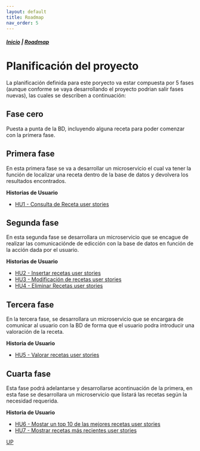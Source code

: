 ```yaml
---
layout: default
title: Roadmap
nav_order: 5
---
```


##### [Inicio](./) | [Roadmap](./Roadmap.html) 


# Planificación del proyecto
<!-- {: .no_toc }

<details open markdown="block">
  <summary>
    Tabla de contenidos
  </summary>
  {: .text-delta }
1. TOC
{:toc}
</details> -->


La planificación definida para este poryecto va estar compuesta por 5 fases (aunque conforme se vaya desarrollando el proyecto podrian salir fases nuevas), las cuales se describen a continuación:

## Fase cero

Puesta a punta de la BD, incluyendo alguna receta para poder comenzar con la primera fase.

## Primera fase

En esta primera fase se va a desarrollar un microservicio el cual va tener la función de localizar una receta dentro de la base de datos y devolvera los resultados encontrados.

**Historias de Usuario**

* [HU1 - Consulta de Receta user stories](https://github.com/cr13/RecetaCoctel/issues/5)

## Segunda fase

En esta segunda fase se desarrollara un microservicio que se encague de realizar las comunicaciónde de edicción con la base de datos en función de la acción dada por el usuario.

**Historias de Usuario**

* [HU2 - Insertar recetas user stories](https://github.com/cr13/RecetaCoctel/issues/6)
* [HU3 - Modificación de recetas user stories](https://github.com/cr13/RecetaCoctel/issues/7)
* [HU4 - Eliminar Recetas user stories](https://github.com/cr13/RecetaCoctel/issues/8)

## Tercera fase

En la tercera fase, se desarrollara un microservicio que se encargara de comunicar al usuario con la BD de forma que el usuario podra introducir una valoración de la receta.

**Historia de Usuario**

* [HU5 - Valorar recetas user stories](https://github.com/cr13/RecetaCoctel/issues/9)

## Cuarta fase

Esta fase podrá adelantarse y desarrollarse acontinuación de la primera, en esta fase se desarrollara un microservicio que listará las recetas según la necesidad requerida.

**Historia de Usuario**

* [HU6 - Mostar un top 10 de las mejores recetas user stories](https://github.com/cr13/RecetaCoctel/issues/10)
* [HU7 - Mostrar recetas más recientes user stories](https://github.com/cr13/RecetaCoctel/issues/11)



[UP](./Roadmap.html)